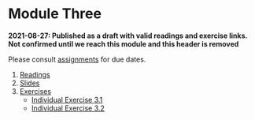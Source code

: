 # Module Three

**2021-08-27: Published as a draft with valid readings and exercise links. Not confirmed until we reach this module and this header is removed**

Please consult [assignments](../references/assignments.md) for due dates. 
1. [Readings](./readings/_module-3-readings.md)
2. [Slides](./slides)
3. [Exercises](./exercises)
    - [Individual Exercise 3.1](./exercises/03.1-Exercise-Requirements.md)
    - [Individual Exercise 3.2](./exercises/03.2-individual-requirements-analysis.md)

